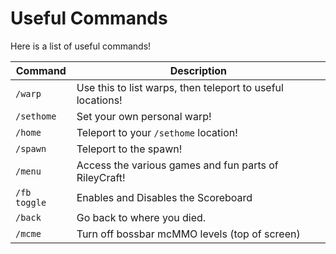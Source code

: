 # Useful Commands

Here is a list of useful commands!

Command | Description
-------|------
`/warp` | Use this to list warps, then teleport to useful locations!
`/sethome` | Set your own personal warp!
`/home` | Teleport to your `/sethome` location!
`/spawn` | Teleport to the spawn!
`/menu` | Access the various games and fun parts of RileyCraft!
`/fb toggle` | Enables and Disables the Scoreboard
`/back` | Go back to where you died.
`/mcme` | Turn off bossbar mcMMO levels (top of screen)
